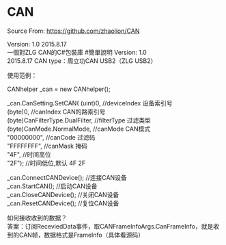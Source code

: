 # CAN

Source From:
https://github.com/zhaolion/CAN

Version: 1.0 2015.8.17<br>
一個對ZLG CAN的C#包裝庫
#簡單說明 Version: 1.0<br>
2015.8.17 CAN type：周立功CAN USB2（ZLG USB2）
<br>

使用范例：<br>

CANhelper _can = new CANhelper();<br>

_can.CanSetting.SetCAN(
                (uint)0,	//deviceIndex 设备索引号<br>
				(byte)0,	//canIndex CAN的路索引号<br>
                (byte)CanFilterType.DualFilter,		//filterType 过滤类型<br>
                (byte)CanMode.NormalMode,	//canMode CAN模式<br>
				"00000000",		//canCode 过滤码 <br>
				"FFFFFFFF",		//canMask 掩码<br>
				"4F",	//时间高位<br>
				"2F");	//时间低位,默认 4F 2F<br>

_can.ConnectCANDevice(); //连接CAN设备<br>
_can.StartCAN();		//启动CAN设备<br>
_can.CloseCANDevice();	//关闭CAN设备<br>
_can.ResetCANDevice();	//复位CAN设备<br>

如何接收收到的数据？<br>
答案：订阅ReceviedData事件，取CANFrameInfoArgs.CanFrameInfo，就是收到的CAN帧，数据格式是FrameInfo（具体看源码）<br>

